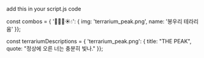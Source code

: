 add this in your script.js code

const combos = { '🌲🌲🌲☀️💧': { img: 'terrarium_peak.png', name: '봉우리 테라리움' }};

const terrariumDescriptions = { 'terrarium_peak.png': { title: "THE PEAK", quote: "정상에 오른 너는 충분히 빛나." }};
